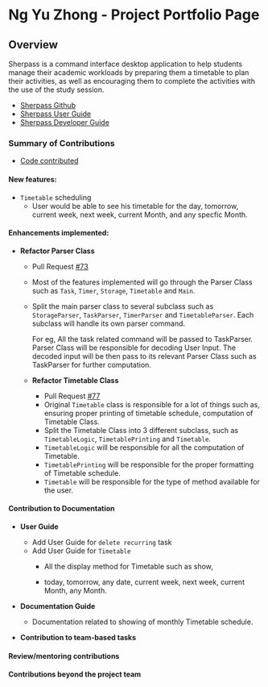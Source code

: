 # Ng Yu Zhong - Project Portfolio Page

## Overview

Sherpass is a command interface desktop application to help students manage their academic workloads
by preparing them a timetable to plan their activities, as well as encouraging them to
complete the activities with the use of the study session.

- [Sherpass Github](https://github.com/AY2122S2-CS2113T-T09-1/tp)
- [Sherpass User Guide](https://ay2122s2-cs2113t-t09-1.github.io/tp/UserGuide.html)
- [Sherpass Developer Guide](https://ay2122s2-cs2113t-t09-1.github.io/tp/DeveloperGuide.html)

### Summary of Contributions

- [Code contributed](https://nus-cs2113-ay2122s2.github.io/tp-dashboard/?search=yuzhongng&sort=groupTitle&sortWithin=title&timeframe=commit&mergegroup=&groupSelect=groupByRepos&breakdown=true&checkedFileTypes=docs~functional-code~test-code~other&since=2022-02-18)
      
    
#### New features:
  - `Timetable` scheduling
    - User would be able to see his timetable for the day, tomorrow, current week, next week,
      current Month, and any specfic Month. 

#### Enhancements implemented: 
- **Refactor Parser Class**
  - Pull Request [#73](https://github.com/AY2122S2-CS2113T-T09-1/tp/pull/73)
  - Most of the features implemented will go through the Parser Class such as `Task`, `Timer`,
    `Storage`, `Timetable` and `Main`.  
  - Split the main parser class to several subclass such as `StorageParser`, `TaskParser`, `TimerParser` 
    and `TimetableParser`.
    Each subclass will handle its own parser command.
  
    
    For eg, All the task related command will be passed to TaskParser. Parser Class will be responsible for decoding 
    User Input. The decoded input will be then pass to its relevant Parser Class such as TaskParser for further 
    computation.
  
  - **Refactor Timetable Class**
    - Pull Request [#77](https://github.com/AY2122S2-CS2113T-T09-1/tp/pull/77)
    - Original `Timetable` class is responsible for a lot of things such as, ensuring proper printing of timetable schedule, 
      computation of Timetable Class. 
    - Split the Timetable Class into 3 different subclass, such as `TimetableLogic`, `TimetablePrinting` and `Timetable`. 
    - `TimetableLogic` will be responsible for all the computation of Timetable.
    - `TimetablePrinting` will be responsible for the proper formatting of Timetable schedule.
    - `Timetable` will be responsible for the type of method available for the user.


#### Contribution to Documentation
  - **User Guide**
    - Add User Guide for `delete recurring` task
    - Add User Guide for `Timetable`
      - All the display method for Timetable such as show,
        
      - today, tomorrow, any date, current week, next week, current Month, any Month.

  - **Documentation Guide**
    - Documentation related to showing of monthly Timetable schedule.  
  
  - **Contribution to team-based tasks**

#### Review/mentoring contributions

#### Contributions beyond the project team




